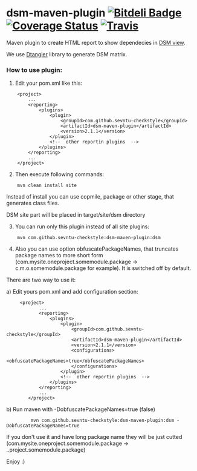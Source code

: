 # dsm-maven-plugin [![Bitdeli Badge](https://d2weczhvl823v0.cloudfront.net/sevntu-checkstyle/dsm-maven-plugin/trend.png)](https://bitdeli.com/free "Bitdeli Badge") [![Coverage Status](https://coveralls.io/repos/sevntu-checkstyle/dsm-maven-plugin/badge.png)](https://coveralls.io/r/sevntu-checkstyle/dsm-maven-plugin) [![Travis](https://secure.travis-ci.org/sevntu-checkstyle/dsm-maven-plugin.png)](http://travis-ci.org/sevntu-checkstyle/dsm-maven-plugin)


Maven plugin to create HTML report to show dependecies in [DSM view](http://en.wikipedia.org/wiki/Design_structure_matrix).

We use [Dtangler](https://github.com/sysart/dtangler) library to generate DSM matrix.


### How to use plugin:

1) Edit your pom.xml like this:
```
    <project>
        ...
        <reporting>
            <plugins>
                <plugin>
                    <groupId>com.github.sevntu-checkstyle</groupId>
                    <artifactId>dsm-maven-plugin</artifactId>
                    <version>2.1.1</version>
                </plugin>
                <!--  other reportin plugins  -->
            </plugins>
        </reporting>
        ...
    </project>
```

2) Then execute following commands:
```    
    mvn clean install site
```
Instead of install you can use copmile, package or other stage, that generates class files.

DSM site part will be placed in target/site/dsm directory

3) You can run only this plugin instead of all site plugins:
```
    mvn com.github.sevntu-checkstyle:dsm-maven-plugin:dsm
```

4) Also you can use option obfuscatePackageNames, that truncates package names to more short form
(com.mysite.oneproject.somemodule.package -> c.m.o.somemodule.package for example). It is switched off by default.

There are two way to use it:

a) Edit yours pom.xml and add configuration section:
```
     <project>
            ...
            <reporting>
                <plugins>
                    <plugin>
                        <groupId>com.github.sevntu-checkstyle</groupId>
                        <artifactId>dsm-maven-plugin</artifactId>
                        <version>2.1.1</version>
                        <configurations>
                            <obfuscatePackageNames>true</obfuscatePackageNames>
                        </configurations>
                    </plugin>
                    <!--  other reportin plugins  -->
                </plugins>
            </reporting>
            ...
        </project>
```

b) Run maven with -DobfuscatePackageNames=true (false)
    
```
         mvn com.github.sevntu-checkstyle:dsm-maven-plugin:dsm -DobfuscatePackageNames=true
```

If you don't use it and have long package name they will be just cutted
(com.mysite.oneproject.somemodule.package -> ..project.somemodule.package)

Enjoy :)
